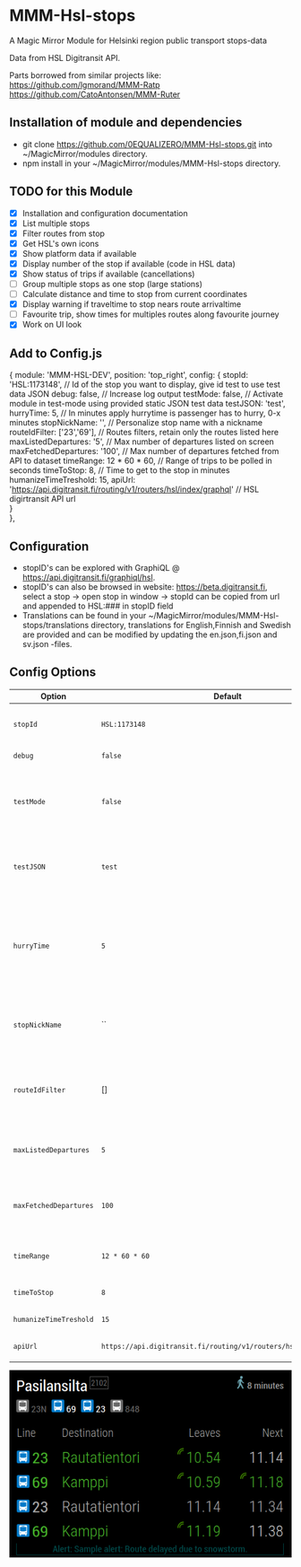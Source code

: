 # MMM-Hsl-stops

A Magic Mirror Module for Helsinki region public transport stops-data

Data from HSL Digitransit API.

Parts borrowed from similar projects like:
https://github.com/lgmorand/MMM-Ratp
https://github.com/CatoAntonsen/MMM-Ruter

## Installation of module and dependencies

- git clone https://github.com/0EQUALIZERO/MMM-Hsl-stops.git into ~/MagicMirror/modules directory.
- npm install in your ~/MagicMirror/modules/MMM-Hsl-stops directory.

## TODO for this Module

- [x] Installation and configuration documentation
- [x] List multiple stops
- [x] Filter routes from stop
- [x] Get HSL's own icons
- [x] Show platform data if available
- [x] Display number of the stop if available (code in HSL data)
- [x] Show status of trips if available (cancellations)
- [ ] Group multiple stops as one stop (large stations)
- [ ] Calculate distance and time to stop from current coordinates
- [x] Display warning if traveltime to stop nears route arrivaltime
- [ ] Favourite trip, show times for multiples routes along favourite journey
- [x] Work on UI look

## Add to Config.js

{
	module: 'MMM-HSL-DEV',
	position: 'top_right',
	config: {
		stopId: 'HSL:1173148',  // Id of the stop you want to display, give id test to use test data JSON
		debug: false, // Increase log output
		testMode: false, // Activate module in test-mode using provided static JSON test data
		testJSON: 'test',
		hurryTime: 5, // In minutes apply hurrytime is passenger has to hurry, 0-x minutes
		stopNickName: '', // Personalize stop name with a nickname
		routeIdFilter: ['23','69'], // Routes filters, retain only the routes listed here
		maxListedDepartures: '5', // Max number of departures listed on screen
		maxFetchedDepartures: '100', // Max number of departures fetched from API to dataset
		timeRange: 12 * 60 * 60, // Range of trips to be polled in seconds
		timeToStop: 8, // Time to get to the stop in minutes
		humanizeTimeTreshold: 15,
		apiUrl: 'https://api.digitransit.fi/routing/v1/routers/hsl/index/graphql' // HSL digirtransit API url                          
	}	                            
},

## Configuration

- stopID's can be explored with GraphiQL @ https://api.digitransit.fi/graphiql/hsl.
- stopID's can also be browsed in website: https://beta.digitransit.fi, select a stop -> open stop in window -> stopId can be copied from url and appended to HSL:### in stopID field
- Translations can be found in your ~/MagicMirror/modules/MMM-Hsl-stops/translations directory, translations for English,Finnish and Swedish are provided and can be modified by updating the en.json,fi.json and sv.json -files.

## Config Options

| **Option** | **Default** | **Description** |
| --- | --- | --- |
| `stopId` | `HSL:1173148` | Id of the stop you want to display. |
| `debug` | `false` | Increase log output |
| `testMode` | `false` | Activate test-mode for module. If activated json file must be provided |
| `testJSON` | `test` | Name of JSON file to be used in test mode; test.json provided |
| `hurryTime` | `5` | In minutes time to arrival where passenger has to hurry, applying hurry-style. |
| `stopNickName` | ``  |Instead of API data stopname a nickname can be displayed. |
| `routeIdFilter` | [] | Routes filters, retain only the routes listed her. Like ['23','69']|
| `maxListedDepartures` | `5` | Max number of departures listed on screen |
| `maxFetchedDepartures` | `100`|  Max number of departures fetched from API to dataset |
| `timeRange` | `12 * 60 * 60` | Range of trips to be polled in seconds |
| `timeToStop` | `8` | Time to get to the stop in minutes |
| `humanizeTimeTreshold` | `15` | Time in minutes |
| `apiUrl` | `https://api.digitransit.fi/routing/v1/routers/hsl/index/graphql` | URL to digitransit API |

![alt tag](https://raw.githubusercontent.com/0EQUALIZERO/MMM-Hsl-stops/master/images/screenshot.png)
